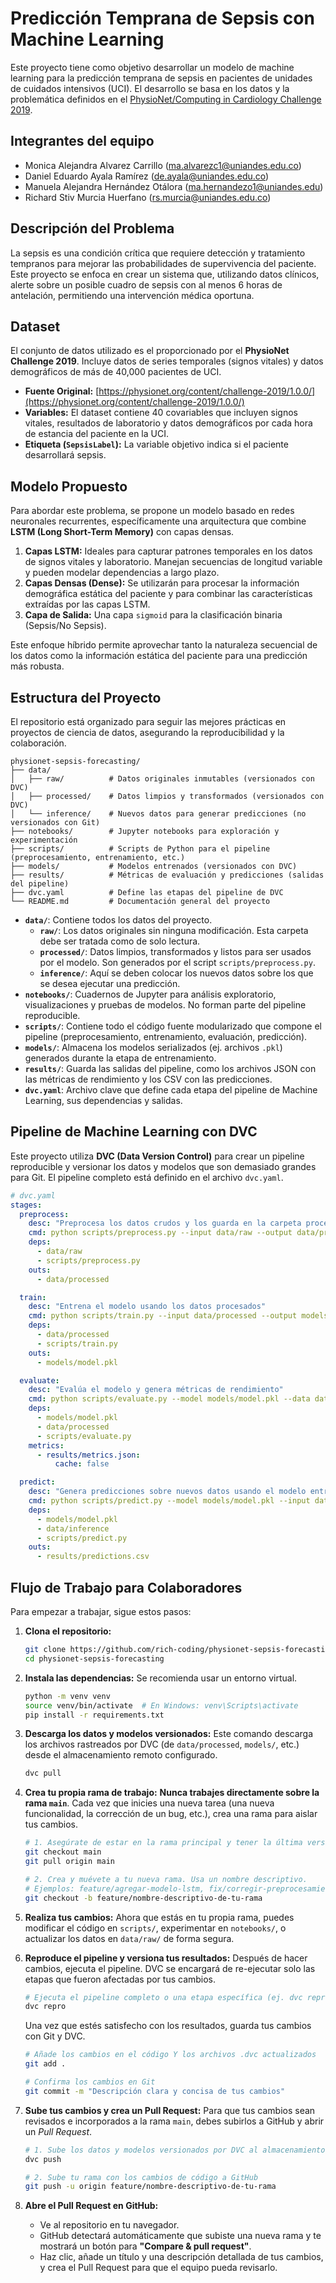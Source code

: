 # Predicción Temprana de Sepsis con Machine Learning

Este proyecto tiene como objetivo desarrollar un modelo de machine learning para la predicción temprana de sepsis en pacientes de unidades de cuidados intensivos (UCI). El desarrollo se basa en los datos y la problemática definidos en el [PhysioNet/Computing in Cardiology Challenge 2019](https://physionet.org/content/challenge-2019/1.0.0/). 

## Integrantes del equipo

- Monica Alejandra Alvarez Carrillo (ma.alvarezc1@uniandes.edu.co)
- Daniel Eduardo Ayala Ramírez (de.ayala@uniandes.edu.co)
- Manuela Alejandra Hernández Otálora (ma.hernandezo1@uniandes.edu)
- Richard Stiv Murcia Huerfano (rs.murcia@uniandes.edu.co)

## Descripción del Problema

La sepsis es una condición crítica que requiere detección y tratamiento tempranos para mejorar las probabilidades de supervivencia del paciente.  Este proyecto se enfoca en crear un sistema que, utilizando datos clínicos, alerte sobre un posible cuadro de sepsis con al menos 6 horas de antelación, permitiendo una intervención médica oportuna. 

## Dataset

El conjunto de datos utilizado es el proporcionado por el **PhysioNet Challenge 2019**. Incluye datos de series temporales (signos vitales) y datos demográficos de más de 40,000 pacientes de UCI. 

- **Fuente Original:** [https://physionet.org/content/challenge-2019/1.0.0/](https://physionet.org/content/challenge-2019/1.0.0/)
- **Variables:** El dataset contiene 40 covariables que incluyen signos vitales, resultados de laboratorio y datos demográficos por cada hora de estancia del paciente en la UCI. 
- **Etiqueta (`SepsisLabel`):** La variable objetivo indica si el paciente desarrollará sepsis.

## Modelo Propuesto

Para abordar este problema, se propone un modelo basado en redes neuronales recurrentes, específicamente una arquitectura que combine **LSTM (Long Short-Term Memory)** con capas densas.

1.  **Capas LSTM:** Ideales para capturar patrones temporales en los datos de signos vitales y laboratorio. Manejan secuencias de longitud variable y pueden modelar dependencias a largo plazo.
2.  **Capas Densas (Dense):** Se utilizarán para procesar la información demográfica estática del paciente y para combinar las características extraídas por las capas LSTM.
3.  **Capa de Salida:** Una capa `sigmoid` para la clasificación binaria (Sepsis/No Sepsis).

Este enfoque híbrido permite aprovechar tanto la naturaleza secuencial de los datos como la información estática del paciente para una predicción más robusta.

## Estructura del Proyecto

El repositorio está organizado para seguir las mejores prácticas en proyectos de ciencia de datos, asegurando la reproducibilidad y la colaboración.

```
physionet-sepsis-forecasting/
├── data/
│   ├── raw/          # Datos originales inmutables (versionados con DVC)
│   ├── processed/    # Datos limpios y transformados (versionados con DVC)
│   └── inference/    # Nuevos datos para generar predicciones (no versionados con Git)
├── notebooks/        # Jupyter notebooks para exploración y experimentación
├── scripts/          # Scripts de Python para el pipeline (preprocesamiento, entrenamiento, etc.)
├── models/           # Modelos entrenados (versionados con DVC)
├── results/          # Métricas de evaluación y predicciones (salidas del pipeline)
├── dvc.yaml          # Define las etapas del pipeline de DVC
└── README.md         # Documentación general del proyecto
```

*   **`data/`**: Contiene todos los datos del proyecto.
    *   **`raw/`**: Los datos originales sin ninguna modificación. Esta carpeta debe ser tratada como de solo lectura.
    *   **`processed/`**: Datos limpios, transformados y listos para ser usados por el modelo. Son generados por el script `scripts/preprocess.py`.
    *   **`inference/`**: Aquí se deben colocar los nuevos datos sobre los que se desea ejecutar una predicción.
*   **`notebooks/`**: Cuadernos de Jupyter para análisis exploratorio, visualizaciones y pruebas de modelos. No forman parte del pipeline reproducible.
*   **`scripts/`**: Contiene todo el código fuente modularizado que compone el pipeline (preprocesamiento, entrenamiento, evaluación, predicción).
*   **`models/`**: Almacena los modelos serializados (ej. archivos `.pkl`) generados durante la etapa de entrenamiento.
*   **`results/`**: Guarda las salidas del pipeline, como los archivos JSON con las métricas de rendimiento y los CSV con las predicciones.
*   **`dvc.yaml`**: Archivo clave que define cada etapa del pipeline de Machine Learning, sus dependencias y salidas.

## Pipeline de Machine Learning con DVC

Este proyecto utiliza **DVC (Data Version Control)** para crear un pipeline reproducible y versionar los datos y modelos que son demasiado grandes para Git. El pipeline completo está definido en el archivo `dvc.yaml`.

```yaml
# dvc.yaml
stages:
  preprocess:
    desc: "Preprocesa los datos crudos y los guarda en la carpeta processed"
    cmd: python scripts/preprocess.py --input data/raw --output data/processed
    deps:
      - data/raw
      - scripts/preprocess.py
    outs:
      - data/processed

  train:
    desc: "Entrena el modelo usando los datos procesados"
    cmd: python scripts/train.py --input data/processed --output models
    deps:
      - data/processed
      - scripts/train.py
    outs:
      - models/model.pkl

  evaluate:
    desc: "Evalúa el modelo y genera métricas de rendimiento"
    cmd: python scripts/evaluate.py --model models/model.pkl --data data/processed --output results/metrics.json
    deps:
      - models/model.pkl
      - data/processed
      - scripts/evaluate.py
    metrics:
      - results/metrics.json:
          cache: false

  predict:
    desc: "Genera predicciones sobre nuevos datos usando el modelo entrenado"
    cmd: python scripts/predict.py --model models/model.pkl --input data/inference --output results/predictions.csv
    deps:
      - models/model.pkl
      - data/inference
      - scripts/predict.py
    outs:
      - results/predictions.csv
```

## Flujo de Trabajo para Colaboradores

Para empezar a trabajar, sigue estos pasos:

1.  **Clona el repositorio:**
    ```bash
    git clone https://github.com/rich-coding/physionet-sepsis-forecasting
    cd physionet-sepsis-forecasting
    ```

2.  **Instala las dependencias:**
    Se recomienda usar un entorno virtual.
    ```bash
    python -m venv venv
    source venv/bin/activate  # En Windows: venv\Scripts\activate
    pip install -r requirements.txt
    ```

3.  **Descarga los datos y modelos versionados:**
    Este comando descarga los archivos rastreados por DVC (de `data/processed`, `models/`, etc.) desde el almacenamiento remoto configurado.
    ```bash
    dvc pull
    ```

4.  **Crea tu propia rama de trabajo:**
    **Nunca trabajes directamente sobre la rama `main`**. Cada vez que inicies una nueva tarea (una nueva funcionalidad, la corrección de un bug, etc.), crea una rama para aislar tus cambios.

    ```bash
    # 1. Asegúrate de estar en la rama principal y tener la última versión
    git checkout main
    git pull origin main

    # 2. Crea y muévete a tu nueva rama. Usa un nombre descriptivo.
    # Ejemplos: feature/agregar-modelo-lstm, fix/corregir-preprocesamiento
    git checkout -b feature/nombre-descriptivo-de-tu-rama
    ```

5.  **Realiza tus cambios:**
    Ahora que estás en tu propia rama, puedes modificar el código en `scripts/`, experimentar en `notebooks/`, o actualizar los datos en `data/raw/` de forma segura.

6.  **Reproduce el pipeline y versiona tus resultados:**
    Después de hacer cambios, ejecuta el pipeline. DVC se encargará de re-ejecutar solo las etapas que fueron afectadas por tus cambios.

    ```bash
    # Ejecuta el pipeline completo o una etapa específica (ej. dvc repro train)
    dvc repro
    ```
    Una vez que estés satisfecho con los resultados, guarda tus cambios con Git y DVC.

    ```bash
    # Añade los cambios en el código Y los archivos .dvc actualizados
    git add .

    # Confirma los cambios en Git
    git commit -m "Descripción clara y concisa de tus cambios"
    ```

7.  **Sube tus cambios y crea un Pull Request:**
    Para que tus cambios sean revisados e incorporados a la rama `main`, debes subirlos a GitHub y abrir un *Pull Request*.

    ```bash
    # 1. Sube los datos y modelos versionados por DVC al almacenamiento remoto
    dvc push

    # 2. Sube tu rama con los cambios de código a GitHub
    git push -u origin feature/nombre-descriptivo-de-tu-rama
    ```

8.  **Abre el Pull Request en GitHub:**
    *   Ve al repositorio en tu navegador.
    *   GitHub detectará automáticamente que subiste una nueva rama y te mostrará un botón para **"Compare & pull request"**.
    *   Haz clic, añade un título y una descripción detallada de tus cambios, y crea el Pull Request para que el equipo pueda revisarlo.
